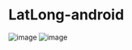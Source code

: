# LatLong-android

![image](https://github.com/santhoshpandi/LatLong-android/assets/109999710/20744ba6-1152-4cce-9eb3-5af3fc8a1d35)
![image](https://github.com/santhoshpandi/LatLong-android/assets/109999710/072c0c61-5fc9-4adb-a3f5-a8328d6fd57c)

